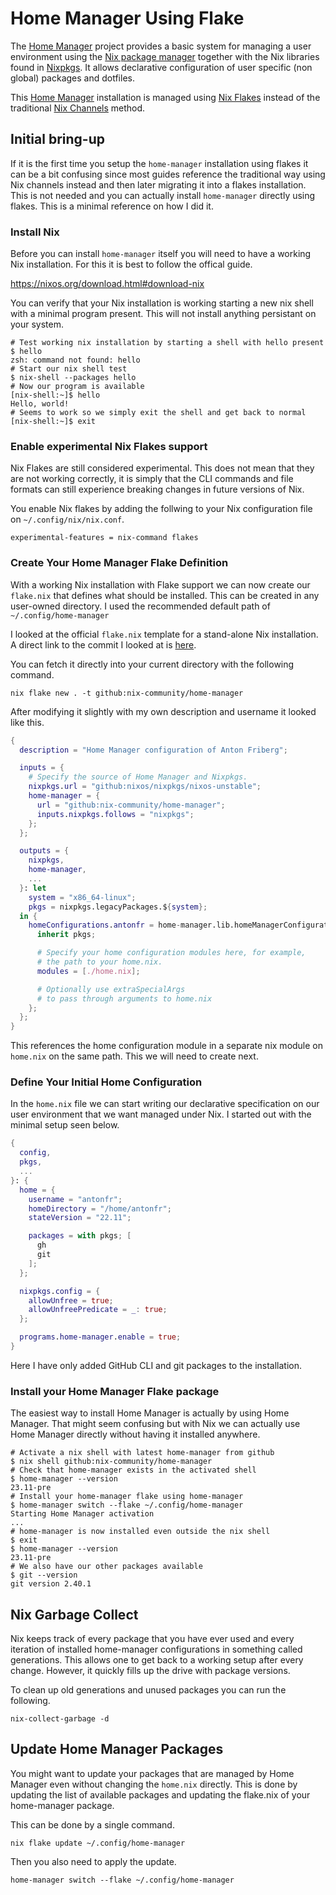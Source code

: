 # Home Manager Using Flake

The [Home Manager] project provides a basic system for managing a
user environment using the [Nix package manager] together with the
Nix libraries found in [Nixpkgs]. It allows declarative configuration
of user specific (non global) packages and dotfiles.

This [Home Manager] installation is managed using [Nix Flakes] instead
of the traditional [Nix Channels] method.

## Initial bring-up

If it is the first time you setup the `home-manager` installation using
flakes it can be a bit confusing since most guides reference the
traditional way using Nix channels instead and then later migrating it
into a flakes installation. This is not needed and you can actually
install `home-manager` directly using flakes. This is a minimal
reference on how I did it.

### Install Nix

Before you can install `home-manager` itself you will need to have a
working Nix installation. For this it is best to follow the offical
guide.

https://nixos.org/download.html#download-nix

You can verify that your Nix installation is working starting a new
nix shell with a minimal program present. This will not install
anything persistant on your system.

```
# Test working nix installation by starting a shell with hello present
$ hello
zsh: command not found: hello
# Start our nix shell test
$ nix-shell --packages hello
# Now our program is available
[nix-shell:~]$ hello
Hello, world!
# Seems to work so we simply exit the shell and get back to normal
[nix-shell:~]$ exit
```

### Enable experimental Nix Flakes support

Nix Flakes are still considered experimental. This does not mean that
they are not working correctly, it is simply that the CLI commands
and file formats can still experience breaking changes in future
versions of Nix.

You enable Nix flakes by adding the follwing to your Nix configuration
file on `~/.config/nix/nix.conf`.

```
experimental-features = nix-command flakes
```

### Create Your Home Manager Flake Definition

With a working Nix installation with Flake support we can now create
our `flake.nix` that defines what should be installed. This can be
created in any user-owned directory. I used the recommended default
path of `~/.config/home-manager`

I looked at the official `flake.nix` template for a stand-alone Nix
installation. A direct link to the commit I looked at is [here].

You can fetch it directly into your current directory with the
following command.

```
nix flake new . -t github:nix-community/home-manager
```

After modifying it slightly with my own description and username it
looked like this.

```nix
{
  description = "Home Manager configuration of Anton Friberg";

  inputs = {
    # Specify the source of Home Manager and Nixpkgs.
    nixpkgs.url = "github:nixos/nixpkgs/nixos-unstable";
    home-manager = {
      url = "github:nix-community/home-manager";
      inputs.nixpkgs.follows = "nixpkgs";
    };
  };

  outputs = {
    nixpkgs,
    home-manager,
    ...
  }: let
    system = "x86_64-linux";
    pkgs = nixpkgs.legacyPackages.${system};
  in {
    homeConfigurations.antonfr = home-manager.lib.homeManagerConfiguration {
      inherit pkgs;

      # Specify your home configuration modules here, for example,
      # the path to your home.nix.
      modules = [./home.nix];

      # Optionally use extraSpecialArgs
      # to pass through arguments to home.nix
    };
  };
}
```

This references the home configuration module in a separate nix module on
`home.nix` on the same path. This we will need to create next.

### Define Your Initial Home Configuration

In the `home.nix` file we can start writing our declarative specification
on our user environment that we want managed under Nix. I started out with
the minimal setup seen below.

```nix
{
  config,
  pkgs,
  ...
}: {
  home = {
    username = "antonfr";
    homeDirectory = "/home/antonfr";
    stateVersion = "22.11";

    packages = with pkgs; [
      gh
      git
    ];
  };

  nixpkgs.config = {
    allowUnfree = true;
    allowUnfreePredicate = _: true;
  };

  programs.home-manager.enable = true;
}
```

Here I have only added GitHub CLI and git packages to the installation.

### Install your Home Manager Flake package

The easiest way to install Home Manager is actually by using Home Manager.
That might seem confusing but with Nix we can actually use Home Manager
directly without having it installed anywhere. 

```
# Activate a nix shell with latest home-manager from github
$ nix shell github:nix-community/home-manager
# Check that home-manager exists in the activated shell
$ home-manager --version
23.11-pre
# Install your home-manager flake using home-manager
$ home-manager switch --flake ~/.config/home-manager
Starting Home Manager activation
...
# home-manager is now installed even outside the nix shell
$ exit
$ home-manager --version
23.11-pre
# We also have our other packages available
$ git --version
git version 2.40.1
```

## Nix Garbage Collect

Nix keeps track of every package that you have ever used and every iteration
of installed home-manager configurations in something called generations.
This allows one to get back to a working setup after every change. However,
it quickly fills up the drive with package versions.

To clean up old generations and unused packages you can run the following.

```
nix-collect-garbage -d
```

## Update Home Manager Packages

You might want to update your packages that are managed by Home Manager even
without changing the `home.nix` directly. This is done by updating the list
of available packages and updating the flake.nix of your home-manager package.

This can be done by a single command.

```
nix flake update ~/.config/home-manager
```

Then you also need to apply the update.

```
home-manager switch --flake ~/.config/home-manager
```

[Nix package manager]: https://nixos.org/
[Home Manager]: https://nix-community.github.io/home-manager/
[Nixpkgs]: https://search.nixos.org/packages
[Nix Flakes]: https://nixos.wiki/wiki/Flakes
[Nix Channels]: https://nixos.wiki/wiki/Nix_channels
[here]: https://github.com/nix-community/home-manager/blob/6bdd72b914fc3472be807bc9b427650b49808a94/templates/standalone/flake.nix
